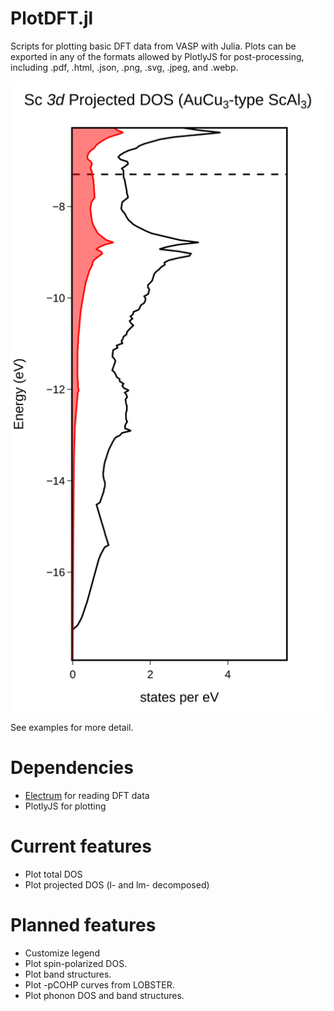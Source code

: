 # PlotDFT.jl
Scripts for plotting basic DFT data from VASP with Julia.
Plots can be exported in any of the formats allowed by PlotlyJS for post-processing, including .pdf, .html, .json, .png, .svg, .jpeg, and .webp.

![Sc 3d Projected Density of States of AuCu3-type ScAl3](./assets/ScAl3_Sc_d_pdos.svg)

See examples for more detail.

# Dependencies
* [Electrum](https://github.com/brainandforce/Electrum.jl) for reading DFT data
* PlotlyJS for plotting

# Current features
* Plot total DOS
* Plot projected DOS (l- and lm- decomposed)

# Planned features
* Customize legend
* Plot spin-polarized DOS.
* Plot band structures.
* Plot -pCOHP curves from LOBSTER.
* Plot phonon DOS and band structures.
